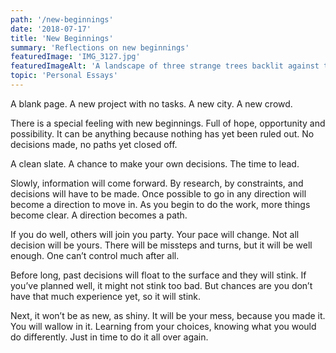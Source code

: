 ```yaml
---
path: '/new-beginnings'
date: '2018-07-17'
title: 'New Beginnings'
summary: 'Reflections on new beginnings'
featuredImage: 'IMG_3127.jpg'
featuredImageAlt: 'A landscape of three strange trees backlit against the rising sun.'
topic: 'Personal Essays'
---
```


A blank page.
A new project with no tasks.
A new city.
A new crowd.

There is a special feeling with new beginnings. Full of hope, opportunity and possibility. It can be anything because nothing has yet been ruled out. No decisions made, no paths yet closed off.

A clean slate.
A chance to make your own decisions.
The time to lead.

Slowly, information will come forward. By research, by constraints, and decisions will have to be made. Once possible to go in any direction will become a direction to move in. As you begin to do the work, more things become clear. A direction becomes a path.

If you do well, others will join you party. Your pace will change. Not all decision will be yours. There will be missteps and turns, but it will be well enough. One can’t control much after all.

Before long, past decisions will float to the surface and they will stink. If you’ve planned well, it might not stink too bad. But chances are you don’t have that much experience yet, so it will stink.

Next, it won’t be as new, as shiny. It will be your mess, because you made it. You will wallow in it. Learning from your choices, knowing what you would do differently. Just in time to do it all over again.
